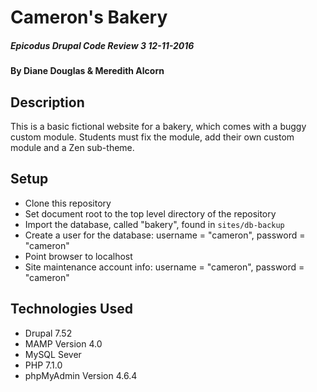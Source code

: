 # Cameron's Bakery

##### Epicodus Drupal Code Review 3 12-11-2016

#### By Diane Douglas & Meredith Alcorn

## Description

This is a basic fictional website for a bakery, which comes with a buggy custom module.
Students must fix the module, add their own custom module and a Zen sub-theme.

## Setup

* Clone this repository
* Set document root to the top level directory of the repository
* Import the database, called "bakery", found in `sites/db-backup`
* Create a user for the database: username = "cameron", password = "cameron"
* Point browser to localhost
* Site maintenance account info: username = "cameron", password = "cameron"

## Technologies Used

* Drupal 7.52
* MAMP Version 4.0
* MySQL Sever
* PHP 7.1.0
* phpMyAdmin Version 4.6.4
